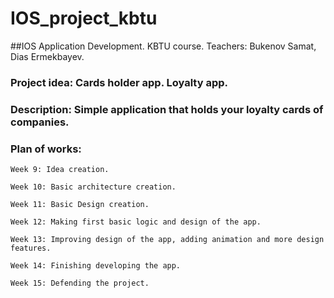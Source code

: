 # IOS_project_kbtu
##IOS Application Development. KBTU course. Teachers: Bukenov Samat, Dias Ermekbayev.

### Project idea: Cards holder app. Loyalty app.

### Description: Simple application that holds your loyalty cards of companies.

### Plan of works: 

```
Week 9: Idea creation.

Week 10: Basic architecture creation.

Week 11: Basic Design creation.

Week 12: Making first basic logic and design of the app.

Week 13: Improving design of the app, adding animation and more design features.

Week 14: Finishing developing the app.

Week 15: Defending the project.
```
